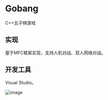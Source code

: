 # Gobang
C++五子棋游戏
## 实现
基于MFC框架实现，支持人机对战、双人网络对战。
## 开发工具
Visual Studio。

![image](https://github.com/walnut00/resources/blob/master/gobang.gif)
